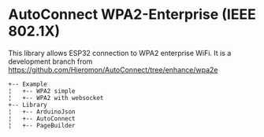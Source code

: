 # AutoConnect WPA2-Enterprise (IEEE 802.1X)

This library allows ESP32 connection to WPA2 enterprise WiFi. It is a development branch from https://github.com/Hieromon/AutoConnect/tree/enhance/wpa2e

```
+-- Example
¦   +-- WPA2 simple
¦   +-- WPA2 with websocket
+-- Library
¦   +-- ArduinoJson
¦   +-- AutoConnect
¦   +-- PageBuilder
```



